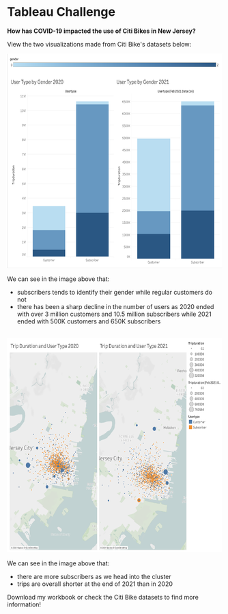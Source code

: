 # Tableau Challenge

<b> How has COVID-19 impacted the use of Citi Bikes in New Jersey? </b>

View the two visualizations made from Citi Bike's datasets below:

<img src=images/user_type_comparison.png width=600px height=500px class=center>
<br>

We can see in the image above that:
- subscribers tends to identify their gender while regular customers do not
- there has been a sharp decline in the number of users as 2020 ended with over 3 million customers and 10.5 million subscribers while 2021 ended with 500K customers and 650K subscribers

<br>

<img src=images/trip_comparison.png width=600px height=500px class=center>
<br>

We can see in the image above that:
- there are more subscribers as we head into the cluster
- trips are overall shorter at the end of 2021 than in 2020

Download my workbook or check the Citi Bike datasets to find more information!